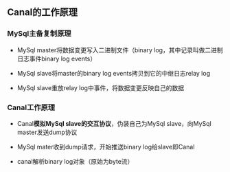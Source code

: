 ## **Canal的工作原理**

### MySql主备复制原理

- MySql master将数据变更写入二进制文件（binary log，其中记录叫做二进制日志事件binary log events）
- MySql slave将master的binary log events拷贝到它的中继日志relay log

- MySql slave重放relay log中事件，将数据变更反映自己的数据

### Canal工作原理

- Canal**模拟MySql slave的交互协议**，伪装自己为MySql slave，向MySql master发送dump协议

- MySql mater收到dump请求，开始推送binary log给slave即Canal

- canal解析binary log对象（原始为byte流）